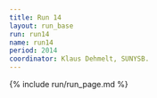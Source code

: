 ```yaml
---
title: Run 14
layout: run_base
run: run14
name: run14
period: 2014
coordinator: Klaus Dehmelt, SUNYSB.
---
```

{% include run/run_page.md %}
